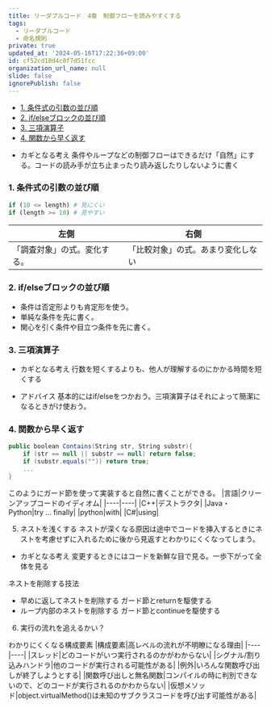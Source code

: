 ```yaml
---
title: リーダブルコード　4章　制御フローを読みやすくする
tags:
  - リーダブルコード
  - 命名規則
private: true
updated_at: '2024-05-16T17:22:36+09:00'
id: cf52cd10d4c0f7d51fcc
organization_url_name: null
slide: false
ignorePublish: false
---
```


- [1. 条件式の引数の並び順](#1-条件式の引数の並び順)
- [2. if/elseブロックの並び順](#2-ifelseブロックの並び順)
- [3. 三項演算子](#3-三項演算子)
- [4. 関数から早く返す](#4-関数から早く返す)

* カギとなる考え
条件やループなどの制御フローはできるだけ「自然」にする。コードの読み手が立ち止まったり読み返したりしないように書く

### 1. 条件式の引数の並び順

```python
if (10 <= length) # 見にくい
if (length >= 10) # 見やすい
```

|左側|右側|
|----|----|
|「調査対象」の式。変化する。|「比較対象」の式。あまり変化しない|

### 2. if/elseブロックの並び順

* 条件は否定形よりも肯定形を使う。
* 単純な条件を先に書く。
* 関心を引く条件や目立つ条件を先に書く。

### 3. 三項演算子

* カギとなる考え
行数を短くするよりも、他人が理解するのにかかる時間を短くする

* アドバイス
基本的にはif/elseをつかおう。三項演算子はそれによって簡潔になるときがけ使おう。

### 4. 関数から早く返す

```C#
public boolean Contains(String str, String substr){
    if (str == null || substr == null) return false;
    if (substr.equals("")) return true;
    ...
}
```
このようにガード節を使って実装すると自然に書くことができる。
|言語|クリーンアップコードのイディオム|
|----|----|
|C++|デストラクタ|
|Java・Python|try ... finally|
|python|with|
|C#|using|

5. ネストを浅くする
ネストが深くなる原因は途中でコードを挿入するときにネストを考慮せずに入れるために後から見返すとわかりにくくなってしまう。
* カギとなる考え
変更するときにはコードを新鮮な目で見る。一歩下がって全体を見る

ネストを削除する技法
* 早めに返してネストを削除する
ガード節とreturnを駆使する
* ループ内部のネストを削除する
ガード節とcontinueを駆使する

6. 実行の流れを追えるかい？

わかりにくくなる構成要素
|構成要素|高レベルの流れが不明瞭になる理由|
|----|----|
|スレッド|どのコードがいつ実行されるのかがわからない|
|シグナル/割り込みハンドラ|他のコードが実行される可能性がある|
|例外|いろんな関数呼び出しが終了しようとする|
|関数呼び出しと無名関数|コンパイルの時に判別できないので、どのコードが実行されるのかわからない|
|仮想メソッド|object.virtualMethod()は未知のサブクラスコードを呼び出す可能性がある|
